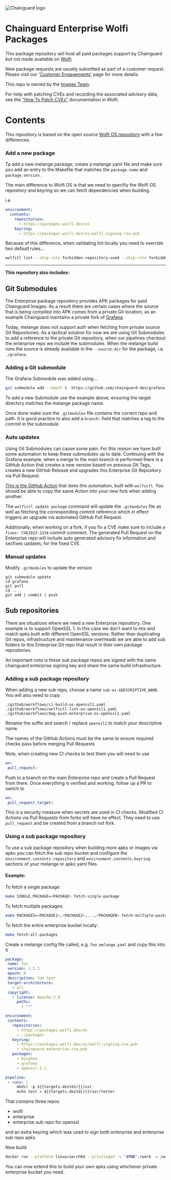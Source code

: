 ![Chainguard logo](https://avatars.githubusercontent.com/u/87436699?s=200&v=4)

# Chainguard Enterprise Wolfi Packages

This package repository will host all paid packages support by Chainguard but not made available
on [Wolfi](https://wolfi.dev/os).

New package requests are usually submitted as part of a customer request. Please visit
our '[Customer Engagements'](https://wiki.inky.wtf/docs/teams/engineering/images/customer-engagements/) page for more
details.

This repo is owned by the [Images Team](https://wiki.inky.wtf/docs/teams/engineering/images/chainguard-images/).

For help with patching CVEs and recording the associated advisory data, see the ["How To Patch CVEs"](https://github.com/wolfi-dev/os/blob/main/HOW_TO_PATCH_CVES.md) documentation in Wolfi.

# Contents

This repository is based on the open source [Wolfi OS repository](https://github.com/wolfi-dev/os) with a few differences.

### Add a new package

Tp add a new melange package, create a melange yaml file and make sure you add an entry to the Makefile that matches the `package.name` and `package.version`.

The main difference to Wolfi OS is that we need to specifiy the Wolfi OS repository and keyring so we can fetch dependencies when building.

i.e.

```yaml
environment:
  contents:
    repositories:
      - https://packages.wolfi.dev/os
    keyring:
      - https://packages.wolfi.dev/os/wolfi-signing.rsa.pub
```

Because of this difference, when validating lint locally you need to override two default rules...

```sh
wolfitl lint --skip-rule forbidden-repository-used --skip-rule forbidden-keyring-used
```
---

__This repository also includes:__

## Git Submodules

The Enterprise package repository provides APK packages for paid Chainguard Images.  As a result there are certain cases where the source that is being compiled into APK comes from a private Git location, as an example Chainguard maintains a private fork of [Grafana](https://github.com/chainguard-dev/grafana/).

Today, melange does not support auth when fetching from private source Git Repositories.  As a tactical solution for now we are using Git Submodules to add a reference to the private Git repository, when our pipelines checkout the enterprise repo we include the submodules.  When the melange build runs the source is already available in the `--source-dir` for the package, i.e. `./grafana`.

### Adding a Git submodule

The Grafana Submodule was added using...

```sh
git submodule add --depth 1  https://github.com/chainguard-dev/grafana.git grafana
```

To add a new Submodule use the example above, ensuring the target directory matches the melange package name.

Once done make sure the `.gitmodules` file contains the correct repo and path.  It is good practice to also add a `branch:` field that matches a tag to the commit in the submodule.

### Auto updates

Using Git Submodules can cause some pain.  For this reason we have built some automation to keep these submodules up to date.  Continuing with the Grafana example, when a merge to the main branch is performed there is a GitHub Action that creates a new version based on previous Git Tags, creates a new GitHub Release and upgrades this Enterprise Git Repository via Pull Request.

[This is the GitHub Action](https://github.com/chainguard-dev/grafana/blob/2679925fb0a0a27e6ff4aef94fd011955f3e969c/.github/workflows/cg-release.yaml#L25-L44) that does this automation, built with `wolfictl`.  You should be able to copy the same Action into your new fork when adding another.

The `wolfictl update package` command will update the `.gitmodules` file as well as fetching the corresponding commit reference which in effect triggers an upgrade via automated GitHub Pull Request.

Additionally, when working on a fork, if you fix a CVE make sure to include a `fixes: CVE2023-1234` commit comment.  The generated Pull Request on the Enterprise repo will include auto generated advisory fix information and secfixes updates, for the fixed CVE.

### Manual updates

Modify `.gitmodules` to update the version

```
git submodule update
cd grafana
git pull
cd ..
git add | commit | push
```

## Sub repositories

There are situations where we need a new Enterprise repository.  One example is to support OpenSSL 1.  In this case we don't want to mix and match apks built with different OpenSSL versions.  Rather than duplicating Git repos, infrastructure and maintenance overheads we are able to add sub folders to this Enterprise Git repo that result in their own package repositories.

An important note is these sub package repos are signed with the same chainguard enterprise signing key and share the same build infrastructure.

### Adding a sub package repository

When adding a new sub repo, choose a name `sub-os-$DESCRIPTIVE_NAME`.  You will also need to copy

```
./github/workflows/ci-build-os-openssl1.yaml
./github/workflows/wolfictl-lint-os-openssl1.yaml
./github/workflows/dag-push-enterprise-os-openssl1.yaml
```

Rename the suffix and search / replace `openssl1` to match your descriptive name.

The names of the GitHub Actions must be the same to ensure required checks pass before merging Pull Requests

Note, when creating new CI checks to test them you will need to use

```yaml
on:
 pull_request:
```

Push to a branch on the main Enterprise repo and create a Pull Request from there.  Once everything is verified and working, follow up a PR to switch to

```yaml
on:
 pull_request_target:
```

This is a security measure when secrets are used in CI checks.  Modified CI Actions via Pull Requests from forks will have no effect.  They need to use `pull_request` and be created from a branch not fork.

### Using a sub package repository

To use a sub package repository when building more apks or images via apko you can fetch the sub repo bucket and configure the `environment.contents.repository` and `environment.contents.keyring` sections of your melange or apko yaml files.

#### Example:

To fetch a single package:

```sh
make SINGLE_PACKAGE=<PACKAGE> fetch-single-package
```

To fetch multiple packages:

```sh
make PACKAGES=<PACKAGE1>,<PACKAGE2>,...,<PACKAGEN> fetch-multiple-packages
```

To fetch the entire enterprise bucket locally:
```sh
make fetch-all-packages
```

Create a melange config file called, e.g. `foo.melange.yaml`  and copy this into it

```yaml
package:
 name: foo
 version: 1.2.3
 epoch: 0
 description: foo test
 target-architecture:
   - all
 copyright:
   - license: Apache-2.0
     paths:
       - "*"

environment:
 contents:
   repositories:
     - https://packages.wolfi.dev/os
     - ./packages
   keyring:
     - https://packages.wolfi.dev/os/wolfi-signing.rsa.pub
     - chainguard-enterprise.rsa.pub
   packages:
     - busybox
     - grafana
     - openssl-1.1

pipeline:
 - runs: |
     mkdir -p ${{targets.destdir}}/usr
     echo test > ${{targets.destdir}}/usr/tester
```

That contains three repos
- wolfi
- enterprise
- enterprise sub repo for openssl

and an extra keyring which was used to sign both enterprise and enterprise sub repo apks

Now build

```sh
docker run --platform linux/aarch64 --privileged -v "$PWD":/work -w /work cgr.dev/chainguard/melange build foo.melange.yaml --arch aarch64
```

You can now extend this to build your own apks using whichever private enterprise bucket you need.

